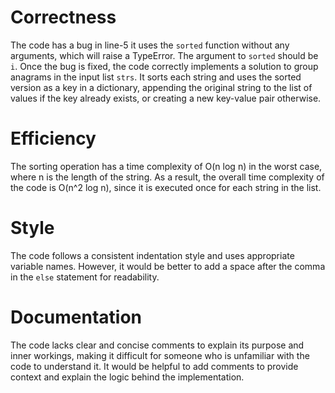# Correctness
The code has a bug in line-5 it uses the `sorted` function without any arguments, which will raise a TypeError. The argument to `sorted` should be `i`. Once the bug is fixed, the code correctly implements a solution to group anagrams in the input list `strs`. It sorts each string and uses the sorted version as a key in a dictionary, appending the original string to the list of values if the key already exists, or creating a new key-value pair otherwise.

# Efficiency
The sorting operation has a time complexity of O(n log n) in the worst case, where n is the length of the string. As a result, the overall time complexity of the code is O(n^2 log n), since it is executed once for each string in the list.

# Style
The code follows a consistent indentation style and uses appropriate variable names. However, it would be better to add a space after the comma in the `else` statement for readability.

# Documentation
The code lacks clear and concise comments to explain its purpose and inner workings, making it difficult for someone who is unfamiliar with the code to understand it. It would be helpful to add comments to provide context and explain the logic behind the implementation.
